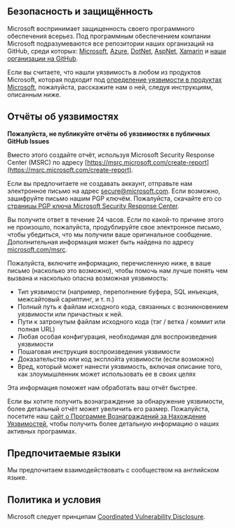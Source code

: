 <!-- BEGIN MICROSOFT SECURITY.MD V0.0.5 BLOCK -->

## Безопасность и защищённость 

Microsoft воспринимает защищенность своего программного обеспечения всерьез. Под программным обеспечением компании Microsoft подразумеваются все репозитории наших организаций на GitHub, среди которых: [Microsoft](https://github.com/Microsoft), [Azure](https://github.com/Azure), [DotNet](https://github.com/dotnet), [AspNet](https://github.com/aspnet), [Xamarin](https://github.com/xamarin) и [наши организации на GitHub](https://opensource.microsoft.com/).

Если вы считаете, что нашли уязвимость в любом из продуктов Microsoft, которая подходит под [определение уязвимости в продуктах Microsoft](https://docs.microsoft.com/previous-versions/tn-archive/cc751383(v=technet.10)), пожалуйста, расскажите нам о ней, следуя инструкциям, описанным ниже.

## Отчёты об уязвимостях

**Пожалуйста, не публикуйте отчёты об уязвимостях в публичных GitHub Issues**

Вместо этого создайте отчёт, используя Microsoft Security Response Center (MSRC) по адресу [https://msrc.microsoft.com/create-report](https://msrc.microsoft.com/create-report).

Если вы предпочитаете не создавать аккаунт, отправьте нам электронное письмо на адрес [secure@microsoft.com](mailto:secure@microsoft.com). Если возможно, зашифруйте письмо нашим PGP ключём. Пожалуйста, скачайте его со [страницы PGP ключа Microsoft Security Response Center](https://www.microsoft.com/msrc/pgp-key-msrc).

Вы получите ответ в течение 24 часов. Если по какой-то причине этого не произошло, пожалуйста, продублируйте свое электронное письмо, чтобы убедиться, что мы получили ваше оригинальное сообщение. Дополнительная информация может быть найдена по адресу [microsoft.com/msrc](https://www.microsoft.com/msrc).

Пожалуйста, включите информацию, перечисленную ниже, в ваше письмо (насколько это возможно), чтобы помочь нам лучше понять чем вызвана и насколько опасна возможная уязвимость:

* Тип уязвимости (например, переполнение буфера, SQL инъекция, межсайтовый сариптинг, и т. п.)
* Полный путь к файлам исходного кода, связанных с возникновением уязвимости или причастных к ней.
* Пути к затронутым файлам исходного кода (тэг / ветка / коммит или полная URL)
* Любая особая конфигурация, необходимая для воспроизведения уязвимости
* Пошаговая инструкция воспроизведения уязвимости
* Доказательство или код эксплойта уязвимости (если возможно)
* Вред, который может нанести уязвимость, включая описание того, как злоумышленник может использовать ее в своих целях

Эта информация поможет нам обработать ваш отчёт быстрее.

Если вы хотите получить вознаграждение за обнаружение уязвимости, более детальный отчёт может увеличить его размер. Пожалуйста, посетите наш [сайт о Программе Вознаграждений за Нахождение Уязвимостей](https://microsoft.com/msrc/bounty), чтобы получить более детальную информацию о наших активных программах.

## Предпочитаемые языки

Мы предпочитаем взаимодействовать с сообществом на английском языке.

## Политика и условия

Microsoft следует принципам [Coordinated Vulnerability Disclosure](https://www.microsoft.com/msrc/cvd).

<!-- END MICROSOFT SECURITY.MD BLOCK -->

